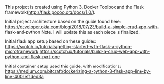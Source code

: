 This project is created using Python 3, Docker Toolbox and the Flask framework(http://flask.pocoo.org/docs/1.0/).

Initial project architecture based on the guide found here: https://developer.okta.com/blog/2018/07/23/build-a-simple-crud-app-with-flask-and-python
    Note, I will update this as each piece is finalized.

Initial flask app setup based on these guides: 
    https://scotch.io/tutorials/getting-started-with-flask-a-python-microframework
    https://scotch.io/tutorials/build-a-crud-web-app-with-python-and-flask-part-one

Initial container setup used this guide, with modifications: https://medium.com/bitcraft/dockerizing-a-python-3-flask-app-line-by-line-400aef1ded3a